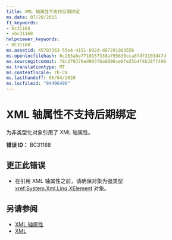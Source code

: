 ```yaml
---
title: XML 轴属性不支持后期绑定
ms.date: 07/20/2015
f1_keywords:
- bc31168
- vbc31168
helpviewer_keywords:
- BC31168
ms.assetid: 45707363-55e4-4151-892d-d8729106355b
ms.openlocfilehash: 6c263abe7710157338a795639cca8fd73103d47d
ms.sourcegitcommit: f8c270376ed905f6a8896ce0fe25b4f4b38ff498
ms.translationtype: MT
ms.contentlocale: zh-CN
ms.lasthandoff: 06/04/2020
ms.locfileid: "84406490"
---
```

# <a name="xml-axis-properties-do-not-support-late-binding"></a>XML 轴属性不支持后期绑定
为非类型化对象引用了 XML 轴属性。  
  
 **错误 ID：** BC31168  
  
## <a name="to-correct-this-error"></a>更正此错误  
  
- 在引用 XML 轴属性之前，请确保对象为强类型 <xref:System.Xml.Linq.XElement> 对象。  
  
## <a name="see-also"></a>另请参阅

- [XML 轴属性](../xml-axis/index.md)
- [XML](../../programming-guide/language-features/xml/index.md)
